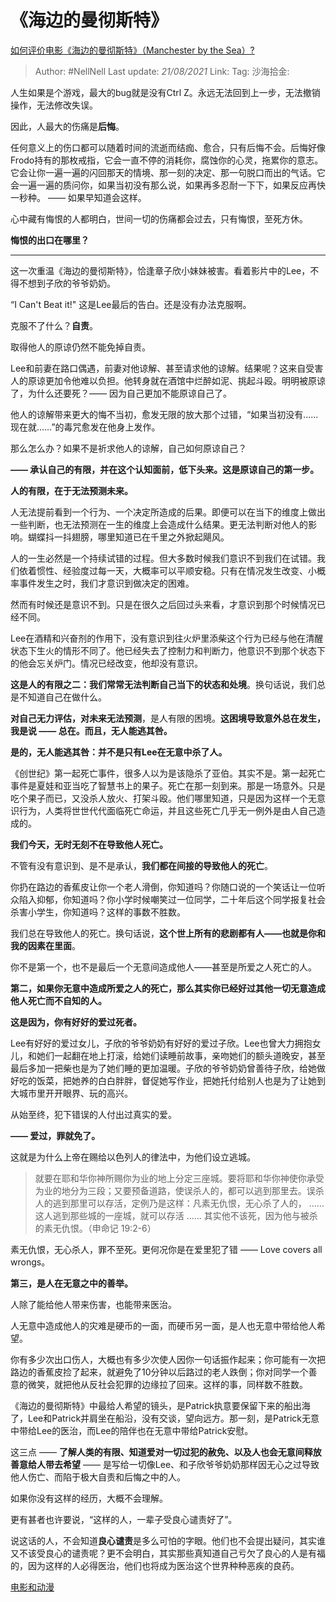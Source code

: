 # 《海边的曼彻斯特》
[如何评价电影《海边的曼彻斯特》（Manchester by the Sea）?](https://www.zhihu.com/question/53523367/answer/751676961)

> Author: #NellNell
> Last update: *21/08/2021*
> Link:
> Tag:
> 沙海拾金:

人生如果是个游戏，最大的bug就是没有Ctrl Z。永远无法回到上一步，无法撤销操作，无法修改失误。

因此，人最大的伤痛是**后悔**。

任何意义上的伤口都可以随着时间的流逝而结痂、愈合，只有后悔不会。后悔好像Frodo持有的那枚戒指，它会一直不停的消耗你，腐蚀你的心灵，拖累你的意志。它会让你一遍一遍的闪回那天的情境、那一刻的决定、那一句脱口而出的气话。它会一遍一遍的质问你，如果当初没有那么说，如果再多忍耐一下下，如果反应再快一秒种。 —— 如果早知道会这样。

心中藏有悔恨的人都明白，世间一切的伤痛都会过去，只有悔恨，至死方休。

**悔恨的出口在哪里？**

---

这一次重温《海边的曼彻斯特》，恰逢章子欣小妹妹被害。看着影片中的Lee，不得不想到子欣的爷爷奶奶。

“I Can't Beat it!" 这是Lee最后的告白。还是没有办法克服啊。

克服不了什么？**自责**。

取得他人的原谅仍然不能免掉自责。

Lee和前妻在路口偶遇，前妻对他谅解、甚至请求他的谅解。结果呢？这来自受害人的原谅更加令他难以负担。他转身就在酒馆中烂醉如泥、挑起斗殴。明明被原谅了，为什么还要死？—— 因为自己更加不能原谅自己了。

他人的谅解带来更大的悔不当初，愈发无限的放大那个过错，“如果当初没有……现在就……”的毒咒愈发在他身上发作。

那么怎么办？如果不是祈求他人的谅解，自己如何原谅自己？

**—— 承认自己的有限，并在这个认知面前，低下头来。这是原谅自己的第一步。**

**人的有限，在于无法预测未来。**

人无法提前看到一个行为、一个决定所造成的后果。即便可以在当下的维度上做出一些判断，也无法预测在一生的维度上会造成什么结果。更无法判断对他人的影响。蝴蝶抖一抖翅膀，哪里知道已在千里之外掀起飓风。

人的一生必然是一个持续试错的过程。但大多数时候我们意识不到我们在试错。我们依着惯性、经验度过每一天，大概率可以平顺安稳。只有在情况发生改变、小概率事件发生之时，我们才意识到做决定的困难。

然而有时候还是意识不到。只是在很久之后回过头来看，才意识到那个时候情况已经不同。

Lee在酒精和兴奋剂的作用下，没有意识到往火炉里添柴这个行为已经与他在清醒状态下生火的情形不同了。他已经失去了控制力和判断力，他意识不到那个状态下的他会忘关炉门。情况已经改变，他却没有意识。

**这是人的有限之二：我们常常无法判断自己当下的状态和处境**。换句话说，我们总是不知道自己在做什么。

**对自己无力评估，对未来无法预测**，是人有限的困境。**这困境导致意外总在发生，我是说 —— 总在。而且，无人能逃其咎。**

**是的，无人能逃其咎：并不是只有Lee在无意中杀了人。**

《创世纪》第一起死亡事件，很多人以为是该隐杀了亚伯。其实不是。第一起死亡事件是夏娃和亚当吃了智慧书上的果子。死亡在那一刻到来。那是一场意外。只是吃个果子而已，又没杀人放火、打架斗殴。他们哪里知道，只是因为这样一个无意识行为，人类将世世代代面临死亡命运，并且这些死亡几乎无一例外是由人自己造成的。

**我们今天，无时无刻不在导致他人死亡。**

不管有没有意识到、是不是承认，**我们都在间接的导致他人的死亡**。

你扔在路边的香蕉皮让你一个老人滑倒，你知道吗？你随口说的一个笑话让一位听众陷入抑郁，你知道吗？你小学时候嘲笑过一位同学，二十年后这个同学报复社会杀害小学生，你知道吗？这样的事数不胜数。

我们总在导致他人的死亡。换句话说，**这个世上所有的悲剧都有人——也就是你和我的因素在里面**。

你不是第一个，也不是最后一个无意间造成他人——甚至是所爱之人死亡的人。

**第二，如果你无意中造成所爱之人的死亡，那么其实你已经好过其他一切无意造成他人死亡而不自知的人。**

**这是因为，你有好好的爱过死者。**

Lee有好好的爱过女儿，子欣的爷爷奶奶有好好的爱过子欣。Lee也曾大力拥抱女儿，和她们一起翻在地上打滚，给她们读睡前故事，亲吻她们的额头道晚安，甚至最后多加一把柴也是为了她们睡的更加温暖。子欣的爷爷奶奶曾善待子欣，给她做好吃的饭菜，把她养的白白胖胖，督促她写作业，把她托付给别人也是为了让她到大城市里开开眼界、玩的高兴。

从始至终，犯下错误的人付出过真实的爱。

**—— 爱过，罪就免了。**

这就是为什么上帝在赐给以色列人的律法中，为他们设立逃城。

> 就要在耶和华你神所赐你为业的地上分定三座城。要将耶和华你神使你承受为业的地分为三段；又要预备道路，使误杀人的，都可以逃到那里去。误杀人的逃到那里可以存活，定例乃是这样：凡素无仇恨，无心杀了人的， …… 这人逃到那些城的一座城，就可以存活 …… 其实他不该死，因为他与被杀的素无仇恨。（申命记‬ ‭19:2-6‬）

素无仇恨，无心杀人，罪不至死。更何况你是在爱里犯了错 —— Love covers all wrongs。

**第三，是人在无意之中的善举。**

人除了能给他人带来伤害，也能带来医治。

人无意中造成他人的灾难是硬币的一面，而硬币另一面，是人也无意中带给他人希望。

你有多少次出口伤人，大概也有多少次使人因你一句话振作起来；你可能有一次把路边的香蕉皮捡了起来，就避免了10分钟以后路过的老人跌倒；你对同学一个善意的微笑，就把他从反社会犯罪的边缘拉了回来。这样的事，同样数不胜数。

《海边的曼彻斯特》中最给人希望的镜头，是Patrick执意要保留下来的船出海了，Lee和Patrick并肩坐在船沿，没有交谈，望向远方。那一刻，是Patrick无意中带给Lee的医治，而Lee的陪伴也在无意中带给Patrick安慰。

这三点 —— **了解人类的有限、知道爱对一切过犯的赦免、以及人也会无意间释放善意给人带去希望** —— 是写给一切像Lee、和子欣爷爷奶奶那样因无心之过导致他人伤亡、而陷于极大自责和后悔之中的人。

如果你没有这样的经历，大概不会理解。

更有甚者也许要说，“这样的人，一辈子受良心谴责好了”。

说这话的人，不会知道**良心谴责**是多么可怕的字眼。他们也不会提出疑问，其实谁又不该受良心的谴责呢？更不会明白，其实那些真知道自己亏欠了良心的人是有福的，因为这样的人必得医治，他们也将成为医治这个世界种种恶疾的良药。

[电影和动漫](https://www.zhihu.com/collection/313818721)
